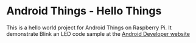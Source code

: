 Android Things - Hello Things
=====================================

This is a hello world project for Android Things on Raspberry Pi.
It demonstrate Blink an LED code sample at the [Android Developer website](https://developer.android.com/things/training/first-device/peripherals.html)

